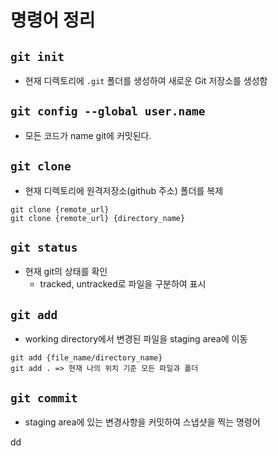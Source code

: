 # 명령어 정리

## `git init`
- 현재 디렉토리에 `.git` 폴더를 생성하여 새로운 Git 저장소를 생성함

##  `git config --global user.name` 
- 모든 코드가 name git에 커밋된다.

## `git clone`
- 현재 디렉토리에 원격저장소(github 주소) 폴더를 복제

```
git clone {remote_url}
git clone {remote_url} {directory_name}
```

## `git status`
 - 현재 git의 상태를 확인
    - tracked, untracked로 파일을 구분하여 표시

## `git add`

- working directory에서 변경된 파일을 staging area에 이동
```
git add {file_name/directory_name}
git add . => 현재 나의 위치 기준 모든 파일과 폴더
```

## `git commit` 
- staging area에 있는 변경사항을 커밋하여 스냅샷을 찍는 명령어

dd